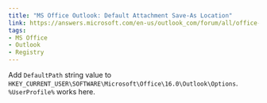 ```yaml
---
title: "MS Office Outlook: Default Attachment Save-As Location"
link: https://answers.microsoft.com/en-us/outlook_com/forum/all/office-outlook-2016-default-save-location-for/cad82586-2c24-4fbb-8906-e6661c25df00
tags:
- MS Office
- Outlook
- Registry
---
```

Add `DefaultPath` string value to `HKEY_CURRENT_USER\SOFTWARE\Microsoft\Office\16.0\Outlook\Options`. `%UserProfile%` works here.
